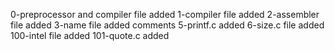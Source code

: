 0-preprocessor and compiler file added
1-compiler file added
2-assembler file added
3-name file added
comments
5-printf.c added
6-size.c file added
100-intel file added
101-quote.c added
